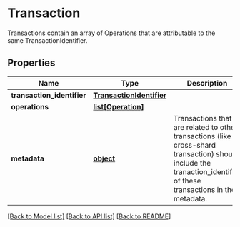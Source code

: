 # Transaction

Transactions contain an array of Operations that are attributable to the same TransactionIdentifier.
## Properties
Name | Type | Description | Notes
------------ | ------------- | ------------- | -------------
**transaction_identifier** | [**TransactionIdentifier**](TransactionIdentifier.md) |  | 
**operations** | [**list[Operation]**](Operation.md) |  | 
**metadata** | [**object**](.md) | Transactions that are related to other transactions (like a cross-shard transaction) should include the tranaction_identifier of these transactions in the metadata. | [optional] 

[[Back to Model list]](../README.md#documentation-for-models) [[Back to API list]](../README.md#documentation-for-api-endpoints) [[Back to README]](../README.md)


